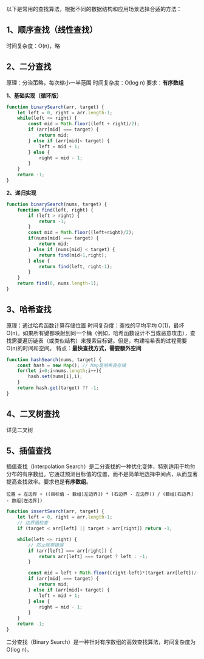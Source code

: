 以下是常用的查找算法，根据不同的数据结构和应用场景选择合适的方法：
## 1、顺序查找（线性查找）
时间复杂度：O(n)，略

## 2、二分查找
原理：分治策略，每次缩小一半范围
时间复杂度：O(log n)
要求：**有序数组**

**1、基础实现（循环版）**
```js
function binarySearch(arr, target) {
    let left = 0, right = arr.length-1;
    while(left <= right) {
        const mid = Math.floor((left + right)/2);
        if (arr[mid] === target) {
            return mid;
        } else if (arr[mid]< target) {
            left = mid + 1;
        } else {
            right = mid - 1;
        }
    }
    return -1;
}
```

**2、递归实现**
```js
function binarySearch(nums, target) {
    function find(left, right) {
        if (left > right) {
            return -1;
        }
        const mid = Math.floor((left+right)/2);
        if(nums[mid] === target) {
            return mid;
        } else if (nums[mid] < target) {
            return find(mid+1,right);
        } else {
            return find(left, right-1);
        }
    }
    return find(0, nums.length-1);
}
```

## 3、哈希查找
原理：通过哈希函数计算存储位置
时间复杂度：查找的平均平均 O(1)，最坏 O(n)。如果所有键都映射到同一个桶（例如，哈希函数设计不当或恶意攻击），查找需要遍历链表（或类似结构）来搜索目标键。但是，构建哈希表的过程需要O(n)的时间和空间。
特点：**最快查找方式，需要额外空间**
```js
function hashSearch(nums, target) {
    const hash = new Map(); // Map是哈希表存储
    for(let i=0;i<nums.length;i++){
        hash.set(nums[i],i);
    }
    return hash.get(target) ?? -1;
}
```

## 4、二叉树查找
详见二叉树

## 5、插值查找
插值查找（Interpolation Search）是二分查找的一种优化变体，特别适用于均匀分布的有序数组。它通过预测目标值的位置，而不是简单地选择中间点，从而显著提高查找效率。要求也是**有序数组**。
```
位置 = 左边界 + ((目标值 - 数组[左边界]) * (右边界 - 左边界)) / (数组[右边界] - 数组[左边界])
```
```js
function insertSearch(arr, target) {
    let left = 0, right = arr.length-1;
    // 边界值检查
    if (target < arr[left] || target > arr[right]) return -1;

    while(left <= right) {
        // 防止除零错误
        if (arr[left] === arr[right]) {
            return arr[left] === target ? left : -1;
        }

        const mid = left + Math.floor((right-left)*(target-arr[left])/(arr[right]-arr[left]));
        if (arr[mid] === target) {
            return mid;
        } else if (arr[mid]< target) {
            left = mid + 1;
        } else {
            right = mid - 1;
        }
    }
    return -1;
}
```
















二分查找（Binary Search）是一种针对有序数组的高效查找算法，时间复杂度为 O(log n)。
